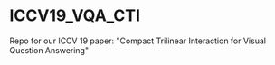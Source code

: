 # ICCV19_VQA_CTI
Repo for our ICCV 19 paper: "Compact Trilinear Interaction for Visual Question Answering"

